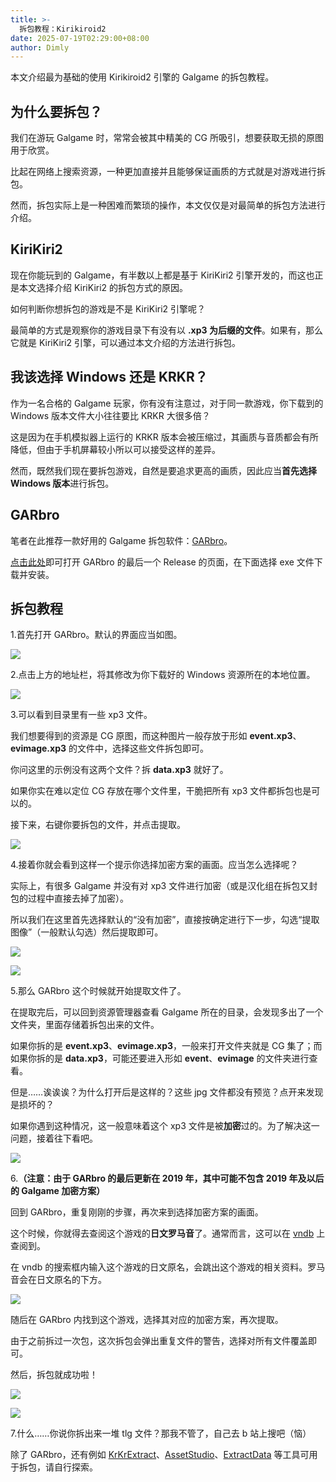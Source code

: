 ```yaml
---
title: >-
  拆包教程：Kirikiroid2
date: 2025-07-19T02:29:00+08:00
author: Dimly
---
```


本文介绍最为基础的使用 Kirikiroid2 引擎的 Galgame 的拆包教程。

<!--more-->

## 为什么要拆包？

我们在游玩 Galgame 时，常常会被其中精美的 CG 所吸引，想要获取无损的原图用于欣赏。

比起在网络上搜索资源，一种更加直接并且能够保证画质的方式就是对游戏进行拆包。

然而，拆包实际上是一种困难而繁琐的操作，本文仅仅是对最简单的拆包方法进行介绍。

## KiriKiri2

现在你能玩到的 Galgame，有半数以上都是基于 KiriKiri2 引擎开发的，而这也正是本文选择介绍 KiriKiri2 的拆包方式的原因。

如何判断你想拆包的游戏是不是 KiriKiri2 引擎呢？

最简单的方式是观察你的游戏目录下有没有以 **.xp3 为后缀的文件**。如果有，那么它就是 KiriKiri2 引擎，可以通过本文介绍的方法进行拆包。

## 我该选择 Windows 还是 KRKR？

作为一名合格的 Galgame 玩家，你有没有注意过，对于同一款游戏，你下载到的 Windows 版本文件大小往往要比 KRKR 大很多倍？

这是因为在手机模拟器上运行的 KRKR 版本会被压缩过，其画质与音质都会有所降低，但由于手机屏幕较小所以可以接受这样的差异。

然而，既然我们现在要拆包游戏，自然是要追求更高的画质，因此应当**首先选择 Windows 版本**进行拆包。

## GARbro

笔者在此推荐一款好用的 Galgame 拆包软件：[GARbro](https://github.com/morkt/GARbro)。

[点击此处](https://github.com/morkt/GARbro/releases/tag/v1.5.44)即可打开 GARbro 的最后一个 Release 的页面，在下面选择 exe 文件下载并安装。

## 拆包教程

1.首先打开 GARbro。默认的界面应当如图。

![](/img/unpack/1752923334.avif)

2.点击上方的地址栏，将其修改为你下载好的 Windows 资源所在的本地位置。

![](/img/unpack/1752923722.avif)

3.可以看到目录里有一些 xp3 文件。

我们想要得到的资源是 CG 原图，而这种图片一般存放于形如 **event.xp3**、**evimage.xp3** 的文件中，选择这些文件拆包即可。

你问这里的示例没有这两个文件？拆 **data.xp3** 就好了。

如果你实在难以定位 CG 存放在哪个文件里，干脆把所有 xp3 文件都拆包也是可以的。

接下来，右键你要拆包的文件，并点击提取。

![](/img/unpack/1752924237.avif)

4.接着你就会看到这样一个提示你选择加密方案的画面。应当怎么选择呢？

实际上，有很多 Galgame 并没有对 xp3 文件进行加密（或是汉化组在拆包又封包的过程中直接去掉了加密）。

所以我们在这里首先选择默认的“没有加密”，直接按确定进行下一步，勾选“提取图像”（一般默认勾选）然后提取即可。

![](/img/unpack/1752932457.avif)

![](/img/unpack/1752932774.avif)

5.那么 GARbro 这个时候就开始提取文件了。

在提取完后，可以回到资源管理器查看 Galgame 所在的目录，会发现多出了一个文件夹，里面存储着拆包出来的文件。

如果你拆的是 **event.xp3**、**evimage.xp3**，一般来打开文件夹就是 CG 集了；而如果你拆的是 **data.xp3**，可能还要进入形如 **event**、**evimage** 的文件夹进行查看。

但是……诶诶诶？为什么打开后是这样的？这些 jpg 文件都没有预览？点开来发现是损坏的？

如果你遇到这种情况，这一般意味着这个 xp3 文件是被**加密**过的。为了解决这一问题，接着往下看吧。

![](/img/unpack/1752933388.avif)

6.**（注意：由于 GARbro 的最后更新在 2019 年，其中可能不包含 2019 年及以后的 Galgame 加密方案）**

回到 GARbro，重复刚刚的步骤，再次来到选择加密方案的画面。

这个时候，你就得去查阅这个游戏的**日文罗马音**了。通常而言，这可以在 [vndb](https://vndb.org/) 上查阅到。

在 vndb 的搜索框内输入这个游戏的日文原名，会跳出这个游戏的相关资料。罗马音会在日文原名的下方。

![](/img/unpack/1752934884.avif)

随后在 GARbro 内找到这个游戏，选择其对应的加密方案，再次提取。

由于之前拆过一次包，这次拆包会弹出重复文件的警告，选择对所有文件覆盖即可。

然后，拆包就成功啦！

![](/img/unpack/1752935056.avif)

![](/img/unpack/1752935085.avif)

7.什么……你说你拆出来一堆 tlg 文件？那我不管了，自己去 b 站上搜吧（恼）

除了 GARbro，还有例如 [KrKrExtract](https://github.com/xmoezzz/KrkrExtract)、[AssetStudio](https://github.com/Perfare/AssetStudio)、[ExtractData](https://github.com/lioncash/ExtractData) 等工具可用于拆包，请自行探索。
